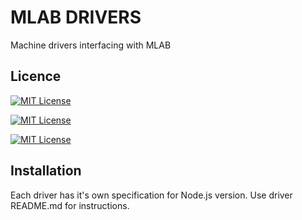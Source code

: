
# MLAB DRIVERS

Machine drivers interfacing with MLAB


## Licence

[![MIT License](https://img.shields.io/badge/License-MIT-green.svg)](https://choosealicense.com/licenses/mit/) 

[![MIT License](https://img.shields.io/badge/logo-node.js-blue?logo=nodejs)](https://choosealicense.com/licenses/mit/)

[![MIT License](https://img.shields.io/badge/logo-javascript-blue?logo=javascript)](https://choosealicense.com/licenses/mit/)



## Installation

Each driver has it's own specification for Node.js version. Use driver README.md for instructions.
